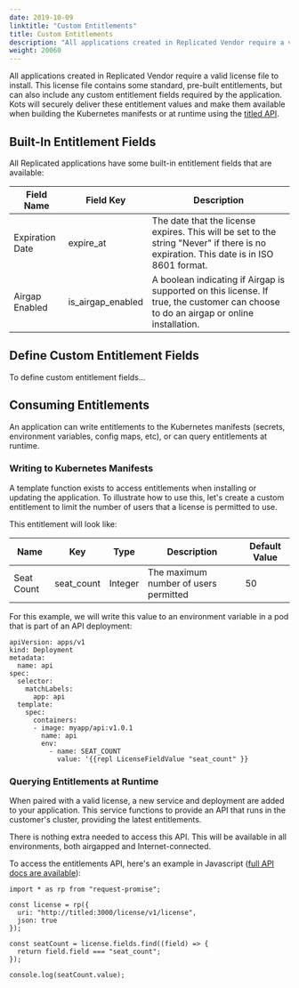 ```yaml
---
date: 2019-10-09
linktitle: "Custom Entitlements"
title: Custom Entitlements
description: "All applications created in Replicated Vendor require a valid license file to install. This license file contains some standard, pre-built entitlements, but can also include any custom entitlement fields required by the application. Kots will securely deliver these entitlement values and make them available when building the Kubernetes manifests or at runtime using the titled API"
weight: 20060
---
```


All applications created in Replicated Vendor require a valid license file to install. This license file contains some standard, pre-built entitlements, but can also include any custom entitlement fields required by the application. Kots will securely deliver these entitlement values and make them available when building the Kubernetes manifests or at runtime using the [titled API](/reference/titled).

## Built-In Entitlement Fields
All Replicated applications have some built-in entitlement fields that are available:

| Field Name | Field Key | Description |
|------------|-----------|-------------|
| Expiration Date | expire_at | The date that the license expires. This will be set to the string "Never" if there is no expiration. This date is in ISO 8601 format.
| Airgap Enabled | is_airgap_enabled | A boolean indicating if Airgap is supported on this license. If true, the customer can choose to do an airgap or online installation.

## Define Custom Entitlement Fields
To define custom entitlement fields...

## Consuming Entitlements
An application can write entitlements to the Kubernetes manifests (secrets, environment variables, config maps, etc), or can query entitlements at runtime.

### Writing to Kubernetes Manifests
A template function exists to access entitlements when installing or updating the application. To illustrate how to use this, let's create a custom entitlement to limit the number of users that a license is permitted to use.

This entitlement will look like:

| Name | Key | Type | Description | Default Value |
|------|-----|------|-------------|---------------|
| Seat Count | seat_count | Integer | The maximum number of users permitted | 50 |

For this example, we will write this value to an environment variable in a pod that is part of an API deployment:

```
apiVersion: apps/v1
kind: Deployment
metadata:
  name: api
spec:
  selector:
    matchLabels:
      app: api
  template:
    spec:
      containers:
      - image: myapp/api:v1.0.1
        name: api
        env:
          - name: SEAT_COUNT
            value: '{{repl LicenseFieldValue "seat_count" }}
```

### Querying Entitlements at Runtime
When paired with a valid license, a new service and deployment are added to your application. This service functions to provide an API that runs in the customer's cluster, providing the latest entitlements.

There is nothing extra needed to access this API. This will be available in all environments, both airgapped and Internet-connected.

To access the entitlements API, here's an example in Javascript ([full API docs are available](/reference/titled)):

```
import * as rp from "request-promise";

const license = rp({
  uri: "http://titled:3000/license/v1/license",
  json: true
});

const seatCount = license.fields.find((field) => {
  return field.field === "seat_count";
});

console.log(seatCount.value);
```
